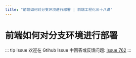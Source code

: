 ```yaml
---
title: "前端如何对分支环境进行部署 | 前端工程化三十八讲"
---
```


# 前端如何对分支环境进行部署

::: tip Issue
欢迎在 Gtihub Issue 中回答或反馈问题: [Issue 762](https://github.com/shfshanyue/Daily-Question/issues/762)
:::
